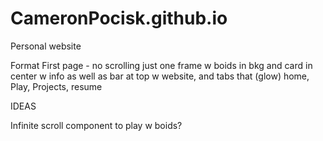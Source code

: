 # CameronPocisk.github.io
Personal website

Format
First page - no scrolling just one frame w boids in bkg and card in center w info as well as bar at top w website, and tabs that (glow) home, Play, Projects, resume




IDEAS 

Infinite scroll component to play w boids?